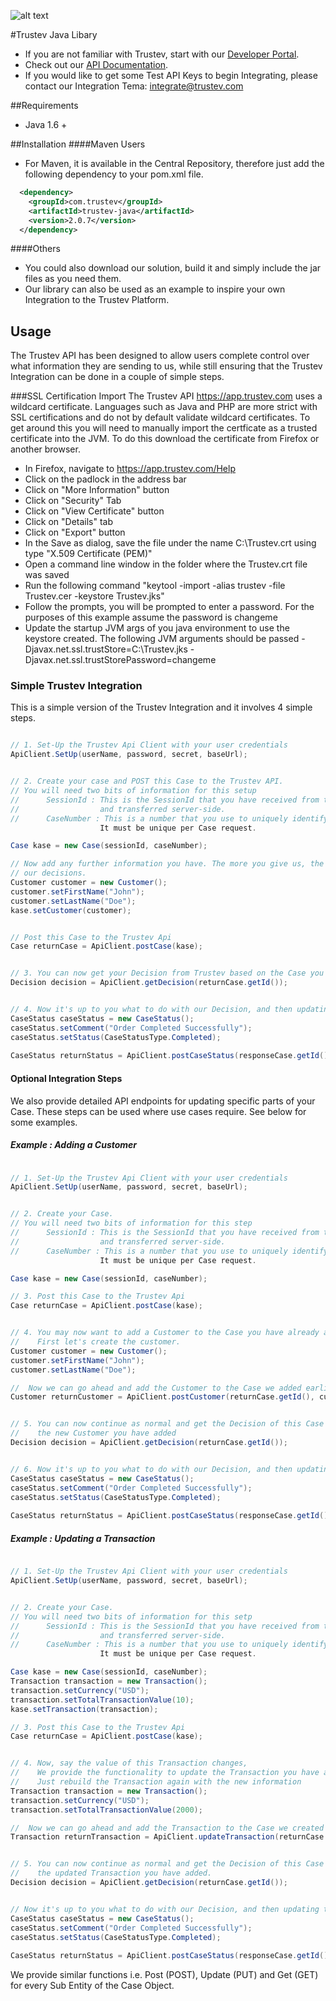 ![alt text](https://app.trustev.com/assets/img/apple-icon-144.png)

#Trustev Java Libary
- If you are not familiar with Trustev, start with our [Developer Portal](http://www.trustev.com/developers).
- Check out our [API Documentation](http://www.trustev.com/developers#apioverview).
- If you would like to get some Test API Keys to begin Integrating, please contact our Integration Tema: integrate@trustev.com

##Requirements
- Java 1.6 +

##Installation
####Maven Users
- For Maven, it is available in the Central Repository, therefore just add the following dependency to your pom.xml file.
```xml
  <dependency>
	<groupId>com.trustev</groupId>
  	<artifactId>trustev-java</artifactId>
  	<version>2.0.7</version>
  </dependency>
```

####Others
- You could also download our solution, build it and simply include the jar files as you need them.
- Our library can also be used as an example to inspire your own Integration to the Trustev Platform.

## Usage
   The Trustev API has been designed to allow users complete control over what information they are sending to us, while still ensuring that the Trustev Integration can be done in a couple of simple steps.

###SSL Certification Import
The Trustev API https://app.trustev.com uses a wildcard certificate.  Languages such as Java and PHP are more strict with SSL certifications and do not by default validate wildcard certificates.
To get around this you will need to manually import the certficate as a trusted certificate into the JVM.  To do this download the certificate from Firefox or another browser.

- In Firefox, navigate to https://app.trustev.com/Help
- Click on the padlock in the address bar
- Click on "More Information" button
- Click on "Security" Tab
- Click on "View Certificate" button
- Click on "Details" tab
- Click on "Export" button
- In the Save as dialog, save the file under the name C:\Trustev.crt using type "X.509 Certificate (PEM)"
- Open a command line window in the folder where the Trustev.crt file was saved
- Run the following command "keytool -import -alias trustev -file Trustev.cer -keystore Trustev.jks"
- Follow the prompts, you will be prompted to enter a password.  For the purposes of this example assume the password is changeme
- Update the startup JVM args of you java environment to use the keystore created.  The following JVM arguments should be passed -Djavax.net.ssl.trustStore=C:\Trustev.jks -Djavax.net.ssl.trustStorePassword=changeme

### Simple Trustev Integration
This is a simple version of the Trustev Integration and it involves 4 simple steps.

```java

// 1. Set-Up the Trustev Api Client with your user credentials
ApiClient.SetUp(userName, password, secret, baseUrl);


// 2. Create your case and POST this Case to the Trustev API.
// You will need two bits of information for this setup
// 		SessionId : This is the SessionId that you have received from the Trustev JavaScript (Trustev.js)
//					and transferred server-side.
// 		CaseNumber : This is a number that you use to uniquely identify this Case - we recommend using your internal Order Number for the Case Number. 
					It must be unique per Case request.

Case kase = new Case(sessionId, caseNumber);

// Now add any further information you have. The more you give us, the more accurate 
// our decisions.
Customer customer = new Customer();
customer.setFirstName("John");
customer.setLastName("Doe");
kase.setCustomer(customer);


// Post this Case to the Trustev Api
Case returnCase = ApiClient.postCase(kase);


// 3. You can now get your Decision from Trustev based on the Case you have given us
Decision decision = ApiClient.getDecision(returnCase.getId());


// 4. Now it's up to you what to do with our Decision, and then updating the Case Status with what the order outcome was.
CaseStatus caseStatus = new CaseStatus();
caseStatus.setComment("Order Completed Successfully");
caseStatus.setStatus(CaseStatusType.Completed);
       
CaseStatus returnStatus = ApiClient.postCaseStatus(responseCase.getId(), caseStatus);

```

#### Optional Integration Steps
We also provide detailed API endpoints for updating specific parts of your Case. These steps can be used where use cases require. See below for some examples.

##### Example : Adding a Customer

```java

// 1. Set-Up the Trustev Api Client with your user credentials
ApiClient.SetUp(userName, password, secret, baseUrl);


// 2. Create your Case.
// You will need two bits of information for this step
// 		SessionId : This is the SessionId that you have received from the Trustev JavaScript (Trustev.js)
//					and transferred server-side.
// 		CaseNumber : This is a number that you use to uniquely identify this Case - we recommend using your internal Order Number for the Case Number. 
					It must be unique per Case request.

Case kase = new Case(sessionId, caseNumber);

// 3. Post this Case to the Trustev Api
Case returnCase = ApiClient.postCase(kase);


// 4. You may now want to add a Customer to the Case you have already added.
//    First let's create the customer.
Customer customer = new Customer();
customer.setFirstName("John");
customer.setLastName("Doe");

//  Now we can go ahead and add the Customer to the Case we added earlier.
Customer returnCustomer = ApiClient.postCustomer(returnCase.getId(), customer);


// 5. You can now continue as normal and get the Decision of this Case including
//    the new Customer you have added
Decision decision = ApiClient.getDecision(returnCase.getId());


// 6. Now it's up to you what to do with our Decision, and then updating the Case Status with what the order outcome was.
CaseStatus caseStatus = new CaseStatus();
caseStatus.setComment("Order Completed Successfully");
caseStatus.setStatus(CaseStatusType.Completed);
       
CaseStatus returnStatus = ApiClient.postCaseStatus(responseCase.getId(), caseStatus);

```

##### Example : Updating a Transaction

```java

// 1. Set-Up the Trustev Api Client with your user credentials
ApiClient.SetUp(userName, password, secret, baseUrl);


// 2. Create your Case.
// You will need two bits of information for this setp
// 		SessionId : This is the SessionId that you have received from the Trustev JavaScript (Trustev.js)
//					and transferred server-side.
// 		CaseNumber : This is a number that you use to uniquely identify this Case - we recommend using your internal Order Number for the Case Number. 
					It must be unique per Case request.

Case kase = new Case(sessionId, caseNumber);
Transaction transaction = new Transaction();
transaction.setCurrency("USD");
transaction.setTotalTransactionValue(10);
kase.setTransaction(transaction);

// 3. Post this Case to the Trustev Api
Case returnCase = ApiClient.postCase(kase);


// 4. Now, say the value of this Transaction changes,
//	  We provide the functionality to update the Transaction you have already added.
//	  Just rebuild the Transaction again with the new information
Transaction transaction = new Transaction();
transaction.setCurrency("USD");
transaction.setTotalTransactionValue(2000);

//  Now we can go ahead and add the Transaction to the Case we created earlier.
Transaction returnTransaction = ApiClient.updateTransaction(returnCase.getId(), transaction);


// 5. You can now continue as normal and get the Decision of this Case including
//    the updated Transaction you have added.
Decision decision = ApiClient.getDecision(returnCase.getId());


// Now it's up to you what to do with our Decision, and then updating the Case Status with what the order outcome was.
CaseStatus caseStatus = new CaseStatus();
caseStatus.setComment("Order Completed Successfully");
caseStatus.setStatus(CaseStatusType.Completed);
       
CaseStatus returnStatus = ApiClient.postCaseStatus(responseCase.getId(), caseStatus);

```
We provide similar functions i.e. Post (POST), Update (PUT) and Get (GET) for every Sub Entity of the Case Object.